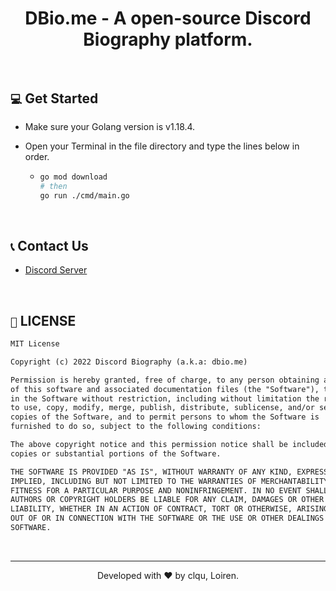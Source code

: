 <h1 align="center">DBio.me - A open-source Discord Biography platform.</h1>

<br />

## `💻` Get Started
- Make sure your Golang version is v1.18.4.
- Open your Terminal in the file directory and type the lines below in order.

  - ```bash
    go mod download
    # then
    go run ./cmd/main.go
    ```

<br />

## `📞` Contact Us
- [Discord Server](https://discord.com/invite/pG2qZuEQPY)

<br />

## `📃` LICENSE
```txt
MIT License

Copyright (c) 2022 Discord Biography (a.k.a: dbio.me)

Permission is hereby granted, free of charge, to any person obtaining a copy
of this software and associated documentation files (the "Software"), to deal
in the Software without restriction, including without limitation the rights
to use, copy, modify, merge, publish, distribute, sublicense, and/or sell
copies of the Software, and to permit persons to whom the Software is
furnished to do so, subject to the following conditions:

The above copyright notice and this permission notice shall be included in all
copies or substantial portions of the Software.

THE SOFTWARE IS PROVIDED "AS IS", WITHOUT WARRANTY OF ANY KIND, EXPRESS OR
IMPLIED, INCLUDING BUT NOT LIMITED TO THE WARRANTIES OF MERCHANTABILITY,
FITNESS FOR A PARTICULAR PURPOSE AND NONINFRINGEMENT. IN NO EVENT SHALL THE
AUTHORS OR COPYRIGHT HOLDERS BE LIABLE FOR ANY CLAIM, DAMAGES OR OTHER
LIABILITY, WHETHER IN AN ACTION OF CONTRACT, TORT OR OTHERWISE, ARISING FROM,
OUT OF OR IN CONNECTION WITH THE SOFTWARE OR THE USE OR OTHER DEALINGS IN THE
SOFTWARE.
```

<br />

---
<p align="center">Developed with ❤ by clqu, Loiren.</p>

